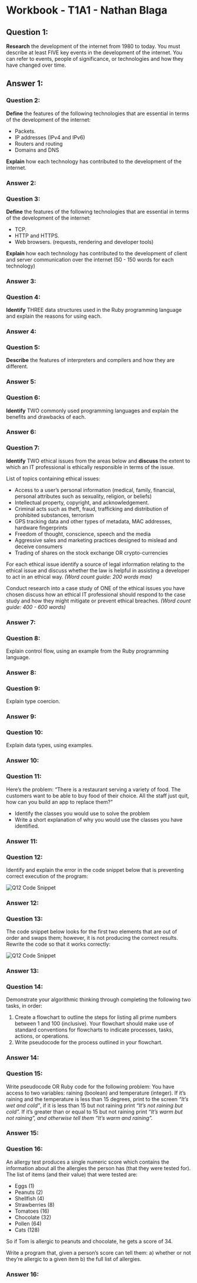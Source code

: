 # Workbook - T1A1 - Nathan Blaga

## **Question 1:**

**Research** the development of the internet from 1980 to today. You must describe at least FIVE key events in the development of the internet. You can refer to events, people of significance, or technologies and how they have changed over time.

## **Answer 1:**

### **Question 2:**

**Define** the features of the following technologies that are essential in terms of the development of the internet:

- Packets.
- IP addresses (IPv4 and IPv6)
- Routers and routing
- Domains and DNS

**Explain** how each technology has contributed to the development of the internet.

### **Answer 2:**

### **Question 3:**

**Define** the features of the following technologies that are essential in terms of the development of the internet:

- TCP.
- HTTP and HTTPS.
- Web browsers. (requests, rendering and developer tools)

**Explain** how each technology has contributed to the development of client and server communication over the internet (50 - 150 words for each technology)

### **Answer 3:**

### **Question 4:**

**Identify** THREE data structures used in the Ruby programming language and explain the reasons for using each.

### **Answer 4:**

### **Question 5:**

**Describe** the features of interpreters and compilers and how they are different.

### **Answer 5:**

### **Question 6:**

**Identify** TWO commonly used programming languages and explain the benefits and drawbacks of each.

### **Answer 6:**

### **Question 7:**

**Identify** TWO ethical issues from the areas below and **discuss** the extent to which an IT professional is ethically responsible in terms of the issue.

List of topics containing ethical issues:

- Access to a user’s personal information (medical, family, financial, personal attributes such as sexuality, religion, or beliefs)  
- Intellectual property, copyright, and acknowledgement.
- Criminal acts such as theft, fraud, trafficking and distribution of prohibited substances, terrorism
- GPS tracking data and other types of metadata, MAC addresses, hardware fingerprints
- Freedom of thought, conscience, speech and the media
- Aggressive sales and marketing practices designed to mislead and deceive consumers
- Trading of shares on the stock exchange OR crypto-currencies

For each ethical issue identify a source of legal information relating to the ethical issue and discuss whether the law is helpful in assisting a developer to act in an ethical way. *(Word count guide: 200 words max)*

Conduct research into a case study of ONE of the ethical issues you have chosen discuss how an ethical IT professional should respond to the case study and how they might mitigate or prevent ethical breaches. *(Word count guide: 400 - 600 words)*

### **Answer 7:**

### **Question 8:**

Explain control flow, using an example from the Ruby programming language.

### **Answer 8:**

### **Question 9:**

Explain type coercion.

### **Answer 9:**

### **Question 10:**

Explain data types, using examples.

### **Answer 10:**

### **Question 11:**

Here’s the problem: “There is a restaurant serving a variety of food. The customers want to be able to buy food of their choice. All the staff just quit, how can you build an app to replace them?”

- Identify the classes you would use to solve the problem
- Write a short explanation of why you would use the classes you have identified.

### **Answer 11:**

### **Question 12:**

Identify and explain the error in the code snippet below that is preventing correct execution of the program:

![Q12 Code Snippet](./Images/Q12_CS.jpg)

### **Answer 12:**

### **Question 13:**

The code snippet below looks for the first two elements that are out of order and swaps them; however, it is not producing the correct results. Rewrite the code so that it works correctly:

![Q12 Code Snippet](./Images/Q13_CS.jpg)

### **Answer 13:**

### **Question 14:**

Demonstrate your algorithmic thinking through completing the following two tasks, in order:

 1. Create a flowchart to outline the steps for listing all prime numbers between 1 and 100 (inclusive). Your flowchart should make use of standard conventions for flowcharts to indicate processes, tasks, actions, or operations.
 1. Write pseudocode for the process outlined in your flowchart.

### **Answer 14:**

### **Question 15:**

Write pseudocode OR Ruby code for the following problem:
You have access to two variables: raining (boolean) and temperature (integer). If it’s raining and the temperature is less than 15 degrees, print to the screen *“It’s wet and cold”*, if it is less than 15 but not raining print *“It’s not raining but cold”.* If it’s greater than or equal to 15 but not raining print *“It’s warm but not raining”, and otherwise tell them “It’s warm and raining”.*

### **Answer 15:**

### **Question 16:**

An allergy test produces a single numeric score which contains the information about all the allergies the person has (that they were tested for). The list of items (and their value) that were tested are:

- Eggs (1)
- Peanuts (2)
- Shellfish (4)
- Strawberries (8)
- Tomatoes (16)
- Chocolate (32)
- Pollen (64)
- Cats (128)

So if Tom is allergic to peanuts and chocolate, he gets a score of 34.

Write a program that, given a person’s score can tell them:
 a) whether or not they’re allergic to a given item
 b) the full list of allergies.

### **Answer 16:**

